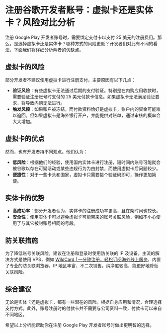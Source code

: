 # 注册谷歌开发者账号：虚拟卡还是实体卡？风险对比分析

注册 Google Play 开发者账号时，需要绑定支付卡以支付 25 美元的注册费用。那么，是选择虚拟卡还是实体卡？哪种方式的风险更低？开发者们对此有不同的看法，下面我们将详细分析两者的优缺点。

## 虚拟卡的风险

部分开发者不建议使用虚拟卡进行注册支付，主要原因有以下几点：

- **验证风险**：有些虚拟卡无法通过后期的支付验证。特别是在内购应用收款时，需要验证注册账号时支付的 25 美元付款卡信息。如果虚拟卡无法满足验证要求，将导致内购无法进行。
- **触发风控**：如果账户被冻结，而付款资料恰好是虚拟卡，账户内的资金可能难以追回。但如果虚拟卡是海外银行开户，并能提供对账单，通过审核的概率会大大增加。

## 虚拟卡的优点

然而，也有开发者持不同观点。他们认为：

- **低风险**：根据他们的经验，使用国内实体卡进行注册，短时间内账号可能就会被谷歌以存在可疑活动或某些违规行为为由封禁，而使用虚拟卡后问题较少。
- **便捷性**：对于一些卡头和国家，虚拟卡只需要接个验证码即可，操作更加简便。

## 实体卡的优势

- **高成功率**：部分开发者认为，实体卡的注册成功率更高，且在架时间也较长。
- **安全性**：使用实体卡可以避免虚拟卡可能带来的账号关联风险，例如不小心使用了与其它被封账号相同的号段。

## 防关联措施

为了降低账号关联风险，建议在注册和登录时使用防关联的 IP 及设备。主流的解决方式是使用 VPS，例如 [WildCard | 一分钟注册，轻松订阅海外线上服务](https://bbtdd.com/WildCard)，内置了专业的防关联浏览器，IP 地区丰富、不二次销售，纯净度较高，能更好地降低关联风险。

## 综合建议

无论是实体卡还是虚拟卡，都有一些潜在的风险。根据自身应用和情况，合理选择支付方式。此外，账号注册时的付款卡并不需要与公司资料一致，付款卡可以来自不同地区。

希望以上分析能帮助你在注册 Google Play 开发者账号时做出更明智的选择。